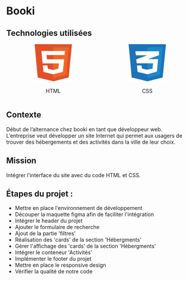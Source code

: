 # Booki

<h2>Technologies utilisées</h2>

<div style="display: flex; justify-content: space-around; align-items: center; text-align: center;">

<div>
    <img src="readme_files/html.svg" alt="logo html" width="100" height="100">
    <p>HTML</p>
</div>

<div>
    <img src="readme_files/css.svg" alt="logo css" width="100" height="100">
    <p>CSS</p>
</div>

</div>




<h2>Contexte</h2>

Début de l’alternance chez booki en tant que développeur web.<br>
L’entreprise veut développer un site Internet qui permet aux usagers de trouver des hébergements et des activités dans la ville de leur choix.<br>

<h2>Mission</h2>

Intégrer l'interface du site avec du code HTML et CSS.

<h2>Étapes du projet :</h2>

- Mettre en place l'environnement de développement
- Découper la maquette figma afin de faciliter l'intégration
- Intégrer le header du projet
- Ajouter le formulaire de recherche
- Ajout de la partie 'filtres'
- Réalisation des 'cards' de la section 'Hébergments'
- Gérer l'affichage des 'cards' de la section 'Hébergments'
- Intégrer le conteneur 'Activités'
- Implémenter le footer du projet
- Mettre en place le responsive design
- Vérifier la qualité de notre code
